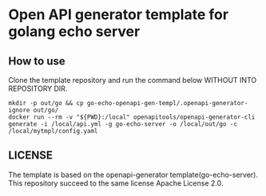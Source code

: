 # Open API generator template for golang echo server
## How to use
Clone the template repository and run the command below WITHOUT INTO REPOSITORY DIR.
```
mkdir -p out/go && cp go-echo-openapi-gen-templ/.openapi-generator-ignore out/go/
docker run --rm -v "${PWD}:/local" openapitools/openapi-generator-cli generate -i /local/api.yml -g go-echo-server -o /local/out/go -c /local/mytmpl/config.yaml
```

## LICENSE
The template is based on the openapi-generator template(go-echo-server).  
This repository succeed to the same license Apache License 2.0.